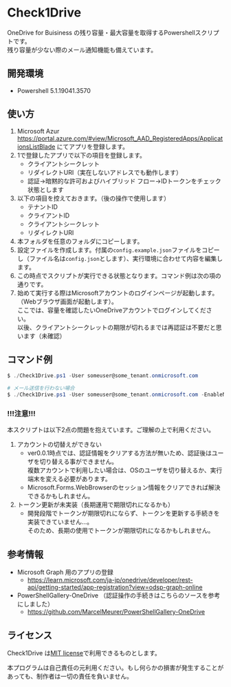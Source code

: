# Check1Drive

OneDrive for Buisiness の残り容量・最大容量を取得するPowershellスクリプトです。  
残り容量が少ない際のメール通知機能も備えています。

## 開発環境
* Powershell 5.1.19041.3570

## 使い方

1. Microsoft Azur https://portal.azure.com/#view/Microsoft_AAD_RegisteredApps/ApplicationsListBlade にてアプリを登録します。
2. 1で登録したアプリで以下の項目を登録します。
    * クライアントシークレット
    * リダイレクトURI（実在しないアドレスでも動作します）
    * 認証->暗黙的な許可およびハイブリッド フロー->IDトークンをチェック状態とします
3. 以下の項目を控えておきます。（後の操作で使用します）
    * テナントID
    * クライアントID
    * クライアントシークレット
    * リダイレクトURI
4. 本フォルダを任意のフォルダにコピーします。
5. 設定ファイルを作成します。付属の`config.example.json`ファイルをコピーし（ファイル名は`config.json`とします）、実行環境に合わせて内容を編集します。
6. この時点でスクリプトが実行できる状態となります。コマンド例は次の項の通りです。
7. 始めて実行する際はMicrosoftアカウントのログインページが起動します。（Webブラウザ画面が起動します）。  
ここでは、容量を確認したいOneDriveアカウントでログインしてください。  
以後、クライアントシークレットの期限が切れるまでは再認証は不要だと思います（未確認）

## コマンド例

``` powershell
$ ./Check1Drive.ps1 -User someuser@some_tenant.onmicrosoft.com

# メール送信を行わない場合
$ ./Check1Drive.ps1 -User someuser@some_tenant.onmicrosoft.com -EnableNotification $false
```

### !!!注意!!!

本スクリプトは以下2点の問題を抱えています。ご理解の上で利用ください。

1. アカウントの切替えができない
    * ver0.0.1時点では、認証情報をクリアする方法が無いため、認証後はユーザを切り替える事ができません。  
    複数アカウントで利用したい場合は、OSのユーザを切り替えるか、実行端末を変える必要があります。
    * Microsoft.Forms.WebBrowserのセッション情報をクリアできれば解決できるかもしれません。
2. トークン更新が未実装（長期運用で期限切れになるかも）
    * 開発段階でトークンが期限切れにならず、トークンを更新する手続きを実装できていません...。  
    そのため、長期の使用でトークンが期限切れになるかもしれません。

## 参考情報

* Microsoft Graph 用のアプリの登録
    * https://learn.microsoft.com/ja-jp/onedrive/developer/rest-api/getting-started/app-registration?view=odsp-graph-online
* PowerShellGallery-OneDrive （認証操作の手続きはこちらのソースを参考にしました）
    * https://github.com/MarcelMeurer/PowerShellGallery-OneDrive

## ライセンス

Check1Drive は[MIT license](LICENSE)で利用できるものとします。

本プログラムは自己責任の元利用ください。もし何らかの損害が発生することがあっても、制作者は一切の責任を負いません。
